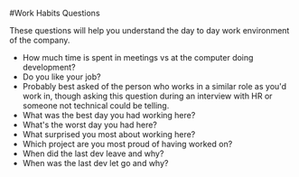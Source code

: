 #Work Habits Questions

These questions will help you understand the day to day work environment of the company.

*  How much time is spent in meetings vs at the computer doing development?
*  Do you like your job?
  *  Probably best asked of the person who works in a similar role as you'd work in, though asking this question during an interview with HR or someone not technical could be telling.
*  What was the best day you had working here? 
*  What's the worst day you had here?
*  What surprised you most about working here?
*  Which project are you most proud of having worked on?
*  When did the last dev leave and why?
*  When was the last dev let go and why?
